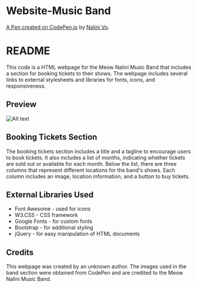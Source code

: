 # Website-Music Band

[A Pen created on CodePen.io](https://codepen.io/Nalini1998/live/jOQRdVb/e7bcbaf1087beb2e7cc05b36ab3f5f39) by [Nalini Vo](https://github.com/Nalini1998).

# README

This code is a HTML webpage for the Meow Nalini Music Band that includes a section for booking tickets to their shows. The webpage includes several links to external stylesheets and libraries for fonts, icons, and responsiveness. 

## Preview
![Alt text](https://assets.codepen.io/10602517/Website_Music+Band.png)

## Booking Tickets Section
The booking tickets section includes a title and a tagline to encourage users to book tickets. It also includes a list of months, indicating whether tickets are sold out or available for each month. Below the list, there are three columns that represent different locations for the band's shows. Each column includes an image, location information, and a button to buy tickets. 

## External Libraries Used
* Font Awesome - used for icons
* W3.CSS - CSS framework
* Google Fonts - for custom fonts
* Bootstrap - for additional styling
* jQuery - for easy manipulation of HTML documents

## Credits
This webpage was created by an unknown author. The images used in the band section were obtained from CodePen and are credited to the Meow Nalini Music Band.
